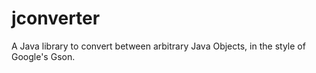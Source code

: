 jconverter
==========

A Java library to convert between arbitrary Java Objects, in the style of Google's Gson.
